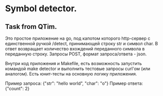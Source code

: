 # Symbol detector.
## Task from QTim.

Это простое приложение на go, под капотом которого http-сервер с единственной ручкой /detect, принимающей строку str и символ char.
В ответ возвращает количество вхождений переданного символа в переданную строку.
Запросы POST, формат запроса/ответа - json.

Внутри код приложения и Makefile, есть возможность запустить командой make detector и выполнить тестовые запросы curl'ом (или аналогом).
Есть юнит-тесты на основную логику приложения.

Пример запроса:
{"str": "hello world", "char": "o"}
Пример ответа:
{"count": 2}

